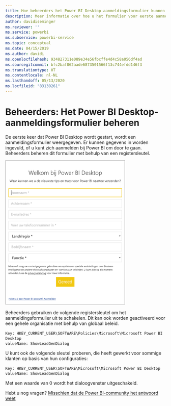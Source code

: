 ```yaml
---
title: Hoe beheerders het Power BI Desktop-aanmeldingsformulier kunnen beheren
description: Meer informatie over hoe u het formulier voor eerste aanmelding kunt beheren bij het openen van Power BI Desktop.
author: davidiseminger
ms.reviewer: ''
ms.service: powerbi
ms.subservice: powerbi-service
ms.topic: conceptual
ms.date: 04/15/2019
ms.author: davidi
ms.openlocfilehash: 934827311e089e34e56fbcffe4d4c58a056df4ad
ms.sourcegitcommit: bfc2baf862aade6873501566f13c744efdd146f3
ms.translationtype: HT
ms.contentlocale: nl-NL
ms.lasthandoff: 05/13/2020
ms.locfileid: "83130261"
---
```

# <a name="administrators-manage-the-power-bi-desktop-sign-in-form"></a>Beheerders: Het Power BI Desktop-aanmeldingsformulier beheren
De eerste keer dat Power BI Desktop wordt gestart, wordt een aanmeldingsformulier weergegeven. Er kunnen gegevens in worden ingevuld, of u kunt zich aanmelden bij Power BI om door te gaan. Beheerders beheren dit formulier met behulp van een registersleutel. 

![Formulier voor eerste aanmelding voor Power BI Desktop](media/desktop-admin-sign-in-form/sign-in-form.png)

Beheerders gebruiken de volgende registersleutel om het aanmeldingsformulier uit te schakelen. Dit kan ook worden geactiveerd voor een gehele organisatie met behulp van globaal beleid.

```
Key: HKEY_CURRENT_USER\SOFTWARE\Policies\Microsoft\Microsoft Power BI Desktop
valueName: ShowLeadGenDialog
```
U kunt ook de volgende sleutel proberen, die heeft gewerkt voor sommige klanten op basis van hun configuraties:

```
Key: HKEY_CURRENT_USER\SOFTWARE\Microsoft\Microsoft Power BI Desktop
valueName: ShowLeadGenDialog
```

Met een waarde van 0 wordt het dialoogvenster uitgeschakeld.




Hebt u nog vragen? [Misschien dat de Power BI-community het antwoord weet](https://community.powerbi.com/)

